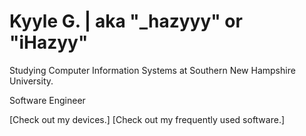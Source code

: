 # Kyyle G. | aka "_hazyyy" or "iHazyy"

Studying Computer Information Systems at Southern New Hampshire University.

Software Engineer


[Check out my devices.]
[Check out my frequently used software.]
